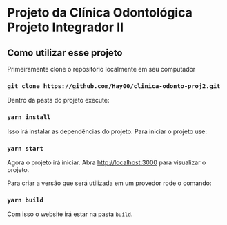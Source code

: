 # Projeto da Clínica Odontológica Projeto Integrador II

## Como utilizar esse projeto

Primeiramente clone o repositório localmente em seu computador

### `git clone https://github.com/Hay00/clinica-odonto-proj2.git`

Dentro da pasta do projeto execute:

### `yarn install`

Isso irá instalar as dependências do projeto. Para iniciar o projeto
use:

### `yarn start`

Agora o projeto irá iniciar. Abra [http://localhost:3000](http://localhost:3000) para visualizar o projeto.

Para criar a versão que será utilizada em um provedor rode o comando:

### `yarn build`

Com isso o website irá estar na pasta `build`.
